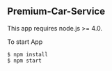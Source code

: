 ## Premium-Car-Service

This app requires node.js >= 4.0.

To start App
```
$ npm install
$ npm start
```
